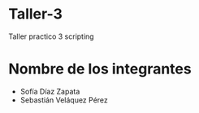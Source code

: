 # Taller-3
 Taller practico 3 scripting
# Nombre de los integrantes
- Sofía Díaz Zapata
- Sebastián Veláquez Pérez
